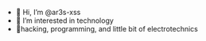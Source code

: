 - 👋 Hi, I’m @ar3s-xss
- 👀 I’m interested in technology
- 🌱hacking, programming, and little bit of electrotechnics
<!---
AresGodXss/AresGodXss is a ✨ special ✨ repository because its `README.md` (this file) appears on your GitHub profile.
You can click the Preview link to take a look at your changes.
--->
